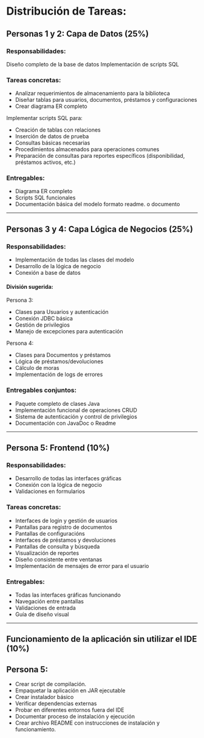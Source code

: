 # Distribución de Tareas: 

## Personas 1 y 2: Capa de Datos (25%)
### Responsabilidades:

Diseño completo de la base de datos
Implementación de scripts SQL

### Tareas concretas:

- Analizar requerimientos de almacenamiento para la biblioteca
- Diseñar tablas para usuarios, documentos, préstamos y configuraciones
- Crear diagrama ER completo

Implementar scripts SQL para:

- Creación de tablas con relaciones
- Inserción de datos de prueba
- Consultas básicas necesarias
- Procedimientos almacenados para operaciones comunes
- Preparación de consultas para reportes específicos (disponibilidad, préstamos activos, etc.)


### Entregables:

- Diagrama ER completo
- Scripts SQL funcionales
- Documentación básica del modelo formato readme. o documento 
--------------------------------------------------------------------------------------------

## Personas 3 y 4: Capa Lógica de Negocios (25%)

### Responsabilidades:

- Implementación de todas las clases del modelo
- Desarrollo de la lógica de negocio
- Conexión a base de datos

#### División sugerida:

Persona 3:

- Clases para Usuarios y autenticación
- Conexión JDBC básica
- Gestión de privilegios
- Manejo de excepciones para autenticación


Persona 4:

- Clases para Documentos y préstamos
- Lógica de préstamos/devoluciones
- Cálculo de moras
- Implementación de logs de errores


### Entregables conjuntos:

- Paquete completo de clases Java
- Implementación funcional de operaciones CRUD
- Sistema de autenticación y control de privilegios
- Documentación con JavaDoc o Readme 
-------------------------------------------------------------------------

## Persona 5: Frontend (10%)
### Responsabilidades:

- Desarrollo de todas las interfaces gráficas
- Conexión con la lógica de negocio
- Validaciones en formularios

### Tareas concretas:

- Interfaces de login y gestión de usuarios
- Pantallas para registro de documentos
- Pantallas de configuracións
- Interfaces de préstamos y devoluciones
- Pantallas de consulta y búsqueda
- Visualización de reportes
- Diseño consistente entre ventanas
- Implementación de mensajes de error para el usuario

### Entregables:

- Todas las interfaces gráficas funcionando
- Navegación entre pantallas
- Validaciones de entrada
- Guía de diseño visual
------------------------------------------------------------------------------
## Funcionamiento de la aplicación sin utilizar el IDE (10%)

## Persona 5:

- Crear script de compilación. 
- Empaquetar la aplicación en JAR ejecutable
- Crear instalador básico
- Verificar dependencias externas
- Probar en diferentes entornos fuera del IDE
- Documentar proceso de instalación y ejecución
- Crear archivo README con instrucciones de instalación y funcionamiento. 